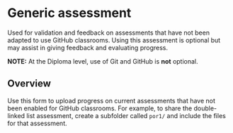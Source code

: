 # Generic assessment
Used for validation and feedback on assessments that have not been adapted to use GitHub classrooms. Using this assessment is optional but may assist in giving feedback and evaluating progress.

**NOTE:** At the Diploma level, use of Git and GitHub is **not** optional.

## Overview
Use this form to upload progress on current assessments that have not been enabled for GitHub classrooms.
For example, to share the double-linked list assessment, create a subfolder called
`por1/`
and include the files for that assessment.

